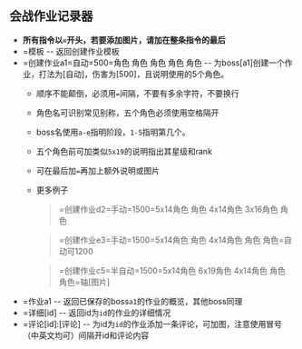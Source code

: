 ## 会战作业记录器
* **所有指令以`=`开头，若要添加图片，请加在整条指令的最后**
* =模板 -- 返回创建作业模板
* =创建作业a1=自动=500=角色 角色 角色 角色 角色 -- 为boss[a1]创建一个作业，打法为[自动]，伤害为[500]，且说明使用的5个角色。
  * 顺序不能颠倒，必须用`=`间隔，不要有多余字符，不要换行
  * 角色名可识别常见别称，五个角色必须使用空格隔开
  * boss名使用`a-e`指明阶段，`1-5`指明第几个。
  * 五个角色前可加类似`5x19`的说明指出其星级和rank
  * 可在最后加`=`再加上额外说明或图片
  * 更多例子
    > =创建作业d2=手动=1500=5x14角色 角色 4x14角色 3x16角色 角色
    
    > =创建作业e3=手动=1500=5x14角色 角色 4x14角色 角色 角色=自动可1200
    
    > =创建作业c5=半自动=1500=5x14角色 6x19角色 4x14角色 角色 角色=轴[图片]
* =作业a1 -- 返回已保存的boss`a1`的作业的概览，其他boss同理
* =详细[id] -- 返回id为`id`的作业的详细情况
* =评论[id]:[评论] -- 为id为`id`的作业添加一条评论，可加图，注意使用冒号（中英文均可）间隔开id和评论内容